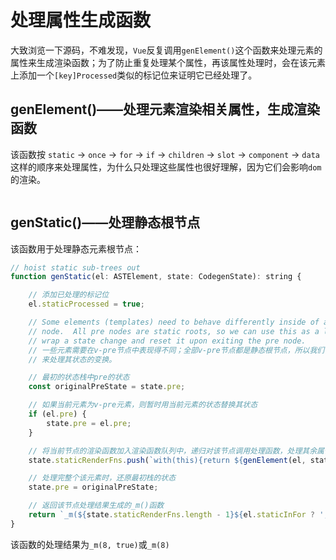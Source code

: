 
# 处理属性生成函数

大致浏览一下源码，不难发现，`Vue`反复调用`genElement()`这个函数来处理元素的属性来生成渲染函数；为了防止重复处理某个属性，再该属性处理时，会在该元素上添加一个`[key]Processed`类似的标记位来证明它已经处理了。

## genElement()——处理元素渲染相关属性，生成渲染函数

该函数按 `static` -> `once` -> `for` -> `if` -> `children` -> `slot` -> `component` -> `data` 这样的顺序来处理属性，为什么只处理这些属性也很好理解，因为它们会影响`dom`的渲染。

```js

```

## genStatic()——处理静态根节点

该函数用于处理静态元素根节点：

```js
// hoist static sub-trees out
function genStatic(el: ASTElement, state: CodegenState): string {

    // 添加已处理的标记位
    el.staticProcessed = true;

    // Some elements (templates) need to behave differently inside of a v-pre
    // node.  All pre nodes are static roots, so we can use this as a location to
    // wrap a state change and reset it upon exiting the pre node.
    // 一些元素需要在v-pre节点中表现得不同；全部v-pre节点都是静态根节点，所以我们可以将其作为一个位置
    // 来处理其状态的变换。

    // 最初的状态栈中pre的状态
    const originalPreState = state.pre;

    // 如果当前元素为v-pre元素，则暂时用当前元素的状态替换其状态
    if (el.pre) {
        state.pre = el.pre;
    }

    // 将当前节点的渲染函数加入渲染函数队列中，递归对该节点调用处理函数，处理其余属性
    state.staticRenderFns.push(`with(this){return ${genElement(el, state)}}`);

    // 处理完整个该元素时，还原最初栈的状态
    state.pre = originalPreState;

    // 返回该节点处理结果生成的_m()函数
    return `_m(${state.staticRenderFns.length - 1}${el.staticInFor ? ',true' : ''})`
}
```

该函数的处理结果为`_m(8, true)`或`_m(8)`